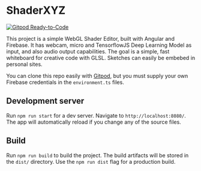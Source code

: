 # ShaderXYZ

[![Gitpod Ready-to-Code](https://img.shields.io/badge/Gitpod-Ready--to--Code-blue?logo=gitpod)](https://gitpod.io/#https://github.com/ruigil/oos) 


This project is a simple WebGL Shader Editor, built with Angular and Firebase.
It has webcam, micro and TensorflowJS Deep Learning Model as input, and also audio output capabilities.
The goal is a simple, fast whiteboard for creative code with GLSL.
Sketches can easily be embebed in personal sites.

You can clone this repo easily with [Gitpod](https://gitpod.io/#https://github.com/ruigil/oos), 
but you must supply your own Firebase credentials in the `environment.ts` files.

## Development server

Run `npm run start` for a dev server. Navigate to `http://localhost:8080/`. The app will automatically reload if you change any of the source files.


## Build

Run `npm run build` to build the project. The build artifacts will be stored in the `dist/` directory. Use the `npm run dist` flag for a production build.
